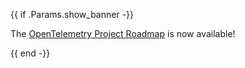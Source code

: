 {{ if .Params.show_banner -}}

<div class="o-banner">

<i class="fas fa-bullhorn"></i>
The [OpenTelemetry Project Roadmap](/community/roadmap/) is now available!

</div>
{{ end -}}

